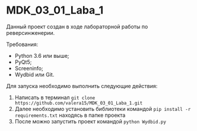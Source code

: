 # MDK_03_01_Laba_1

Данный проект создан в ходе лабораторной работы по реверсинженерии.

Требования:
- Python 3.6 или выше;
- PyQt5;
- Screeninfo;
- Wydbid или Git.

Для запуска необходимо выполнить следующие действия:
1. Написать в терминал `git clone https://github.com/valera15/MDK_03_01_Laba_1.git`
2. Далее необходимо установить библиотеки командой `pip install -r requirements.txt` находясь в папке проекта
3. После можно запустить проект командой `python Wydbid.py`

